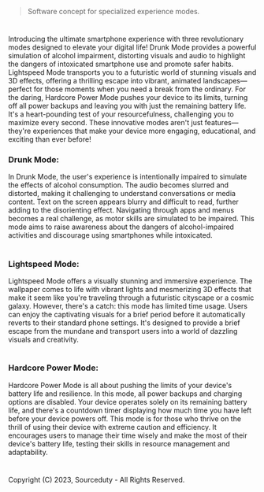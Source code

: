 > Software concept for specialized experience modes.

#

Introducing the ultimate smartphone experience with three revolutionary modes designed to elevate your digital life! Drunk Mode provides a powerful simulation of alcohol impairment, distorting visuals and audio to highlight the dangers of intoxicated smartphone use and promote safer habits. Lightspeed Mode transports you to a futuristic world of stunning visuals and 3D effects, offering a thrilling escape into vibrant, animated landscapes—perfect for those moments when you need a break from the ordinary. For the daring, Hardcore Power Mode pushes your device to its limits, turning off all power backups and leaving you with just the remaining battery life. It's a heart-pounding test of your resourcefulness, challenging you to maximize every second. These innovative modes aren't just features—they're experiences that make your device more engaging, educational, and exciting than ever before!

### Drunk Mode:

In Drunk Mode, the user's experience is intentionally impaired to simulate the effects of alcohol consumption. The audio becomes slurred and distorted, making it challenging to understand conversations or media content. Text on the screen appears blurry and difficult to read, further adding to the disorienting effect. Navigating through apps and menus becomes a real challenge, as motor skills are simulated to be impaired. This mode aims to raise awareness about the dangers of alcohol-impaired activities and discourage using smartphones while intoxicated.

#
### Lightspeed Mode:

Lightspeed Mode offers a visually stunning and immersive experience. The wallpaper comes to life with vibrant lights and mesmerizing 3D effects that make it seem like you're traveling through a futuristic cityscape or a cosmic galaxy. However, there's a catch: this mode has limited time usage. Users can enjoy the captivating visuals for a brief period before it automatically reverts to their standard phone settings. It's designed to provide a brief escape from the mundane and transport users into a world of dazzling visuals and creativity.

#
### Hardcore Power Mode:

Hardcore Power Mode is all about pushing the limits of your device's battery life and resilience. In this mode, all power backups and charging options are disabled. Your device operates solely on its remaining battery life, and there's a countdown timer displaying how much time you have left before your device powers off. This mode is for those who thrive on the thrill of using their device with extreme caution and efficiency. It encourages users to manage their time wisely and make the most of their device's battery life, testing their skills in resource management and adaptability.

#
Copyright (C) 2023, Sourceduty - All Rights Reserved.

